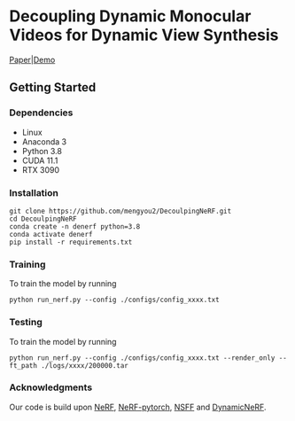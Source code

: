 # Decoupling Dynamic Monocular Videos for Dynamic View Synthesis
[Paper](https://arxiv.org/abs/2304.01716)|[Demo](https://youtu.be/cCZRRpOd8F8)
## Getting Started

### Dependencies

* Linux
* Anaconda 3
* Python 3.8
* CUDA 11.1
* RTX 3090

### Installation


```
git clone https://github.com/mengyou2/DecoulpingNeRF.git
cd DecoulpingNeRF
conda create -n denerf python=3.8
conda activate denerf
pip install -r requirements.txt
```

### Training

To train the model by running
```
python run_nerf.py --config ./configs/config_xxxx.txt 
```

### Testing

To train the model by running
```
python run_nerf.py --config ./configs/config_xxxx.txt --render_only --ft_path ./logs/xxxx/200000.tar
```
### Acknowledgments
Our code is build upon [NeRF](https://github.com/bmild/nerf), [NeRF-pytorch](https://github.com/yenchenlin/nerf-pytorch), [NSFF](https://github.com/zhengqili/Neural-Scene-Flow-Fields) and [DynamicNeRF](https://github.com/gaochen315/DynamicNeRF).




